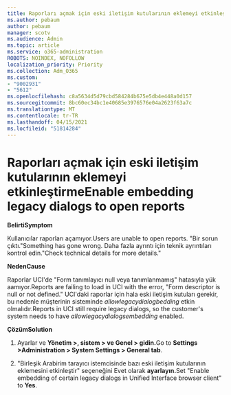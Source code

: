 ```yaml
---
title: Raporları açmak için eski iletişim kutularının eklemeyi etkinleştirme
ms.author: pebaum
author: pebaum
manager: scotv
ms.audience: Admin
ms.topic: article
ms.service: o365-administration
ROBOTS: NOINDEX, NOFOLLOW
localization_priority: Priority
ms.collection: Adm_O365
ms.custom:
- "9002931"
- "5612"
ms.openlocfilehash: c8a5634d5d79cbd584284b675e5db4e448a0d157
ms.sourcegitcommit: 8bc60ec34bc1e40685e3976576e04a2623f63a7c
ms.translationtype: MT
ms.contentlocale: tr-TR
ms.lasthandoff: 04/15/2021
ms.locfileid: "51814284"
---
```

# <a name="enable-embedding-legacy-dialogs-to-open-reports"></a><span data-ttu-id="d74e4-102">Raporları açmak için eski iletişim kutularının eklemeyi etkinleştirme</span><span class="sxs-lookup"><span data-stu-id="d74e4-102">Enable embedding legacy dialogs to open reports</span></span>

<span data-ttu-id="d74e4-103">**Belirti**</span><span class="sxs-lookup"><span data-stu-id="d74e4-103">**Symptom**</span></span>

<span data-ttu-id="d74e4-104">Kullanıcılar raporları açamıyor.</span><span class="sxs-lookup"><span data-stu-id="d74e4-104">Users are unable to open reports.</span></span> <span data-ttu-id="d74e4-105">"Bir sorun çıktı.</span><span class="sxs-lookup"><span data-stu-id="d74e4-105">"Something has gone wrong.</span></span> <span data-ttu-id="d74e4-106">Daha fazla ayrıntı için teknik ayrıntıları kontrol edin."</span><span class="sxs-lookup"><span data-stu-id="d74e4-106">Check technical details for more details."</span></span>

<span data-ttu-id="d74e4-107">**Neden**</span><span class="sxs-lookup"><span data-stu-id="d74e4-107">**Cause**</span></span>

<span data-ttu-id="d74e4-108">Raporlar UCI'de "Form tanımlayıcı null veya tanımlanmamış" hatasıyla yük aamıyor.</span><span class="sxs-lookup"><span data-stu-id="d74e4-108">Reports are failing to load in UCI with the error, "Form descriptor is null or not defined."</span></span> <span data-ttu-id="d74e4-109">UCI'daki raporlar için hala eski iletişim kutuları gerekir, bu nedenle müşterinin sisteminde *allowlegacydialogbedding* etkin olmalıdır.</span><span class="sxs-lookup"><span data-stu-id="d74e4-109">Reports in UCI still require legacy dialogs, so the customer's system needs to have *allowlegacydialogsembedding* enabled.</span></span>

<span data-ttu-id="d74e4-110">**Çözüm**</span><span class="sxs-lookup"><span data-stu-id="d74e4-110">**Solution**</span></span>

1. <span data-ttu-id="d74e4-111">Ayarlar ve **Yönetim >, sistem > ve Genel > gidin.**</span><span class="sxs-lookup"><span data-stu-id="d74e4-111">Go to **Settings >Administration > System Settings > General tab**.</span></span>

2. <span data-ttu-id="d74e4-112">"Birleşik Arabirim tarayıcı istemcisinde bazı eski iletişim kutularının eklemesini etkinleştir" seçeneğini Evet olarak **ayarlayın.**</span><span class="sxs-lookup"><span data-stu-id="d74e4-112">Set "Enable embedding of certain legacy dialogs in Unified Interface browser client" to **Yes**.</span></span>
